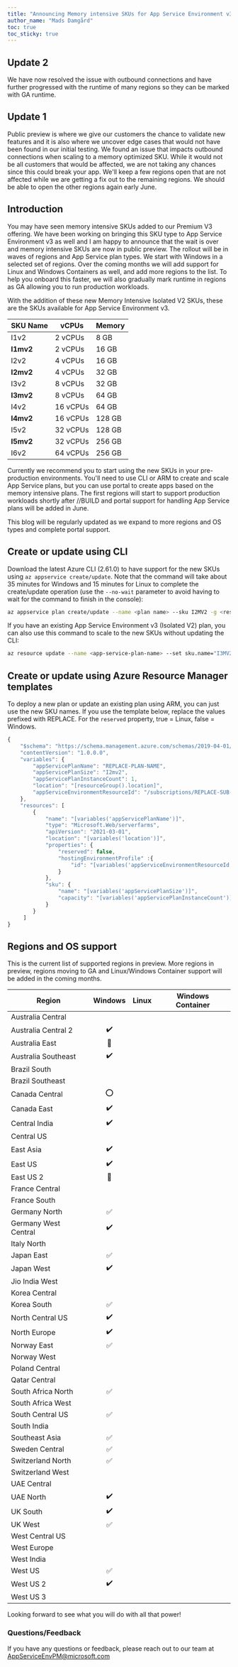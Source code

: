 ```yaml
---
title: "Announcing Memory intensive SKUs for App Service Environment v3"
author_name: "Mads Damgård"
toc: true
toc_sticky: true
---
```


## Update 2

We have now resolved the issue with outbound connections and have further progressed with the runtime of many regions so they can be marked with GA runtime.

## Update 1

Public preview is where we give our customers the chance to validate new features and it is also where we uncover edge cases that would not have been found in our initial testing. We found an issue that impacts outbound connections when scaling to a memory optimized SKU. While it would not be all customers that would be affected, we are not taking any chances since this could break your app. We'll keep a few regions open that are not affected while we are getting a fix out to the remaining regions. We should be able to open the other regions again early June.

## Introduction

You may have seen memory intensive SKUs added to our Premium V3 offering. We have been working on bringing this SKU type to App Service Environment v3 as well and I am happy to announce that the wait is over and memory intensive SKUs are now in public preview. The rollout will be in waves of regions and App Service plan types. We start with Windows in a selected set of regions. Over the coming months we will add support for Linux and Windows Containers as well, and add more regions to the list. To help you onboard this faster, we will also gradually mark runtime in regions as GA allowing you to run production workloads.

With the addition of these new Memory Intensive Isolated V2 SKUs, these are the SKUs available for App Service Environment v3.

|  **SKU Name** | **vCPUs** | **Memory** |
|---|---|---|
| I1v2 | 2 vCPUs | 8 GB |
| **I1mv2** | 2 vCPUs | 16 GB |
| I2v2 | 4 vCPUs | 16 GB |
| **I2mv2** | 4 vCPUs | 32 GB |
| I3v2 | 8 vCPUs | 32 GB |
| **I3mv2** | 8 vCPUs | 64 GB |
| I4v2 | 16 vCPUs | 64 GB |
| **I4mv2** | 16 vCPUs | 128 GB |
| I5v2 | 32 vCPUs | 128 GB |
| **I5mv2** | 32 vCPUs | 256 GB |
| I6v2 | 64 vCPUs | 256 GB |

Currently we recommend you to start using the new SKUs in your pre-production environments. You'll need to use CLI or ARM to create and scale App Service plans, but you can use portal to create apps based on the memory intensive plans. The first regions will start to support production workloads shortly after //BUILD and portal support for handling App Service plans will be added in June.

This blog will be regularly updated as we expand to more regions and OS types and complete portal support.

## Create or update using CLI

Download the latest Azure CLI (2.61.0) to have support for the new SKUs using `az appservice create/update`. Note that the command will take about 35 minutes for Windows and 15 minutes for Linux to complete the create/update operation (use the `--no-wait` parameter to avoid having to wait for the command to finish in the console):

```bash
az appservice plan create/update --name <plan name> --sku I2MV2 -g <resource-group-name> -e <ase-name or resource-id> --no-wait
```

If you have an existing App Service Environment v3 (Isolated V2) plan, you can also use this command to scale to the new SKUs without updating the CLI:

```bash
az resource update --name <app-service-plan-name> --set sku.name="I3MV2" -g <resource-group-name> --resource-type "Microsoft.Web/serverFarms"
```

## Create or update using Azure Resource Manager templates

To deploy a new plan or update an existing plan using ARM, you can just use the new SKU names. If you use the template below, replace the values prefixed with REPLACE. For the `reserved` property, true = Linux, false = Windows.

```javascript
{
    "$schema": "https://schema.management.azure.com/schemas/2019-04-01/deploymentTemplate.json#",
    "contentVersion": "1.0.0.0",
    "variables": {
        "appServicePlanName": "REPLACE-PLAN-NAME",
        "appServicePlanSize": "I2mv2",
        "appServicePlanInstanceCount": 1,
        "location": "[resourceGroup().location]",
        "appServiceEnvironmentResourceId": "/subscriptions/REPLACE-SUB-ID/resourceGroups/REPLACE-RG-NAME/providers/Microsoft.Web/hostingEnvironments/REPLACE-ASE-NAME"
    },
    "resources": [
        {
            "name": "[variables('appServicePlanName')]",
            "type": "Microsoft.Web/serverfarms",
            "apiVersion": "2021-03-01",
            "location": "[variables('location')]",
            "properties": {
                "reserved": false,
                "hostingEnvironmentProfile" :{
                    "id": "[variables('appServiceEnvironmentResourceId')]"
                }
            },
            "sku": {
                "name": "[variables('appServicePlanSize')]",
                "capacity": "[variables('appServicePlanInstanceCount')]"
            }
        }
     ]
}
```

## Regions and OS support

This is the current list of supported regions in preview. More regions in preview, regions moving to GA and Linux/Windows Container support will be added in the coming months.

| Region               | Windows                      | Linux                       | Windows Container         |
| -------------------- | :--------------------------: | :-------------------------: | :-------------------------: |
| Australia Central    |                            |                             |                            |
| Australia Central 2  | :heavy_check_mark:                           |                             |                            |
| Australia East       | :large_blue_diamond:                           |                           |                            |
| Australia Southeast  | :heavy_check_mark:                           |                             |                            |
| Brazil South         |                            |                           |                            |
| Brazil Southeast     |                            |                             |                            |
| Canada Central       | :o:                           |                           |                            |
| Canada East          | :heavy_check_mark:                           |                             |                            |
| Central India        | :heavy_check_mark:                           |                           |                            |
| Central US           |                            |                           |                            |
| East Asia            | :heavy_check_mark:                           |                           |                            |
| East US              | :heavy_check_mark:                       |                           |                            |
| East US 2            | :black_square_button:                           |                           |                            |
| France Central       |                            |                           |                            |
| France South         |                            |                             |                            |
| Germany North        | ✅                           |                             |                            |
| Germany West Central | :heavy_check_mark:                           |                           |                            |
| Italy North          |                            |                           |                              |
| Japan East           | ✅                           |                           |                            |
| Japan West           | :heavy_check_mark:                           |                             |                            |
| Jio India West       |                              |                             |                            |
| Korea Central        |                            |                           |                            |
| Korea South          | ✅                           |                             |                            |
| North Central US     | :heavy_check_mark:                           |                             |                            |
| North Europe         | :heavy_check_mark:                           |                           |                            |
| Norway East          | ✅                           |                           |                            |
| Norway West          |                            |                             |                            |
| Poland Central       |                            |                           |                               |
| Qatar Central        |                            |                           |                              |
| South Africa North   | ✅                           |                           |                            |
| South Africa West    |                            |                             |                            |
| South Central US     | ✅                          |                           |                            |
| South India          |                            |                             |                            |
| Southeast Asia       | ✅                           |                           |                            |
| Sweden Central       | ✅                           |                           |                              |
| Switzerland North    | ✅                           |                           |                            |
| Switzerland West     |                            |                             |                            |
| UAE Central          |                            |                             |                            |
| UAE North            | :heavy_check_mark:                           |                          |                            |
| UK South             | :heavy_check_mark:                           |                           |                            |
| UK West              | ✅                           |                             |                            |
| West Central US      |                            |                             |                            |
| West Europe          |                            |                           |                            |
| West India           |                           |                             |                            |
| West US              | ✅                           |                             |                            |
| West US 2            | :heavy_check_mark:                           |                           |                            |
| West US 3            |                            |                           |                            |

Looking forward to see what you will do with all that power!

### Questions/Feedback

If you have any questions or feedback, please reach out to our team at [AppServiceEnvPM@microsoft.com](mailto:appserviceenvpm@microsoft.com)
